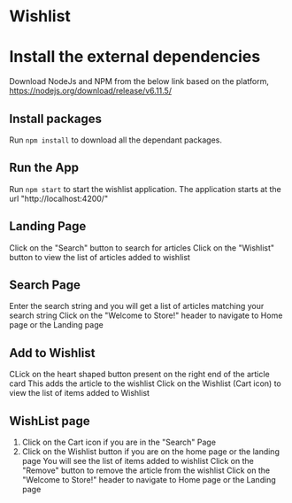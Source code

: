 # Wishlist

# Install the external dependencies
Download NodeJs and NPM from the below link based on the platform,
https://nodejs.org/download/release/v6.11.5/

## Install packages
Run `npm install` to download all the dependant packages.

## Run the App
Run `npm start` to start the wishlist application. The application starts at the url "http://localhost:4200/"

## Landing Page
Click on the "Search" button to search for articles
Click on the "Wishlist" button to view the list of articles added to wishlist

## Search Page
Enter the search string and you will get a list of articles matching your search string
Click on the "Welcome to Store!" header to navigate to Home page or the Landing page

## Add to Wishlist
CLick on the heart shaped button present on the right end of the article card
This adds the article to the wishlist
Click on the Wishlist (Cart icon) to view the list of items added to Wishlist

## WishList page
1. Click on the Cart icon if you are in the "Search" Page
2. Click on the Wishlist button if you are on the home page or the landing page
You will see the list of items added to wishlist
Click on the "Remove" button to remove the article from the wishlist
Click on the "Welcome to Store!" header to navigate to Home page or the Landing page



